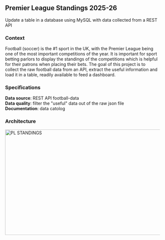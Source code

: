 ## Premier League Standings 2025-26
Update a table in a database using MySQL with data collected from a REST API

### Context
Football (soccer) is the #1 sport in the UK, with the Premier League being one of the most important competitions of the year. It is important for sport betting parlors to display the standings of the competitions which is helpful for their patrons when placing  their bets. The goal of this project is to collect the raw football data from an API, extract the useful information and load it in a table, readily available to feed a dashboard.

### Specifications
**Data source**: REST API football-data  
**Data quality**: filter the "useful" data out of the raw json file  
**Documentation**: data catolog

### Architecture

<img width="601" height="343" alt="PL STANDINGS" src="https://github.com/user-attachments/assets/8f73913b-c1b9-4c43-8ed3-095bd848cc54" />
